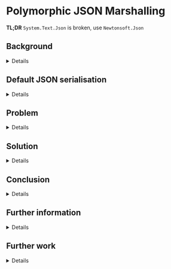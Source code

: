 # Polymorphic JSON Marshalling
**TL;DR** `System.Text.Json` is broken, use `Newtonsoft.Json`

## Background
<details>

The object model is a variation on the standard `WeatherForecast` which is part of the standard
Microsoft .NET Core project template.

```mermaid
classDiagram

class WeatherForecast {
  +DateTime Date
  +string? Summary
  +Forecast? Previous
  +int TemperatureC
  +int TemperatureF
}

class WeatherForecastPollen {
  +int Count
}

class WeatherForecastRH {
  +int RelativeHumidity
}

class WeatherForecastUV {
  +int UV
}

class WeatherForecastWind {
  +int Speed
  +int Direction
}

WeatherForecast "1" --> "0..1" WeatherForecast

WeatherForecast <|-- WeatherForecastPollen
WeatherForecast <|-- WeatherForecastRH
WeatherForecast <|-- WeatherForecastUV
WeatherForecast <|-- WeatherForecastWind

```

The most important difference is the addition of a reference to a previous `WeatherForecast`.

</details>

## Default JSON serialisation
<details>

Newtonsoft.Json:
```json
{
  "$type": "Polymorphic.Models.WeatherForecastRH, Polymorphic.Models",
  "RelativeHumidity": 47,
  "TemperatureC": 13,
  "TemperatureF": 55,
  "Date": "2022-07-14T09:38:16.1820354Z",
  "Summary": "Fine, winds light to variable",
  "Previous": {
    "$type": "Polymorphic.Models.WeatherForecastRH, Polymorphic.Models",
    "RelativeHumidity": 45,
    "TemperatureC": -31,
    "TemperatureF": -23,
    "Date": "2022-07-13T09:38:16.1837775Z",
    "Summary": "Cloudy with a chance of meatballs",
    "Previous": null
  }
}
```

System.Text.Json:
```json
{
  "relativeHumidity": 47,
  "temperatureC": 13,
  "temperatureF": 55,
  "date": "2022-07-14T09:38:16.1820354Z",
  "summary": "Fine, winds light to variable",
  "previous": {
    "date": "2022-07-13T09:38:16.1837775Z",
    "summary": "Cloudy with a chance of meatballs",
    "previous": null
  }
}

```

Points to note:
* `Newtonsoft.Json`
  * stores the type in a `$type` metadata tag
  * has correctly serialised top level `WeatherForecast`
  * has correctly serialised reference to previous `WeatherForecast`
* `System.Text.Json`
  * does **not** have any type information
  * has **not** correctly serialised reference to top level `WeatherForecast`
  * has **not** correctly serialised reference to previous `WeatherForecast`

</details>

## Problem
<details>

```mermaid

flowchart LR
  client[client/STJ] -- WeatherForecast <--> server[server/Newtonsoft]

```

When two parties need to send a `WeatherForecast` to each other via JSON, then
both parties need to use `Newtonsoft.Json` otherwise [object slicing](https://en.wikipedia.org/wiki/Object_slicing)
will happen.

In the above scenario, one party is using `System.Text.Json`, so will only
be able to send/receive the base `WeatherForecast`.

</details>

## Solution
<details>

  **This section has been intentionally left blank.**

Seriously, there *are* solutions by writing custom converters working in concert with
type discriminators but these get very complicated, very quickly.

</details>

## Conclusion
<details>

`System.Text.Json` has been designed for speed and it is definitely faster than `Newtonsoft.Json`.
However, in doing so, it has sacrificed completeness; and polymorphic marshalling is just one such area.

At this stage, a hybrid approach is recommended.  Use `Newtonsoft.Json` in the first instance;
profile your code; and use `System.Text.Json` for those sections where JSON manipulation is the
bottleneck.

</details>

## Further information
<details>

`System.Text.Json` does not support polymorphic marshalling (serialisation + deserialisation): 
* [How to serialize properties of derived classes with System.Text.Json](https://docs.microsoft.com/en-us/dotnet/standard/serialization/system-text-json-polymorphism)
* [Support polymorphic deserialization](https://docs.microsoft.com/en-us/dotnet/standard/serialization/system-text-json-converters-how-to?pivots=dotnet-6-0#support-polymorphic-deserialization)

Whereas `Newtonsoft.Json` supports this via `TypeNameHandling.All`, though at the expense of reduced security:
* [Do not use TypeNameHandling values other than None](https://docs.microsoft.com/en-us/dotnet/fundamentals/code-analysis/quality-rules/ca2326)
* [TypeNameHandling Enumeration](https://www.newtonsoft.com/json/help/html/T_Newtonsoft_Json_TypeNameHandling.htm)

  _`TypeNameHandling` should be used with caution when your application deserializes JSON from an external source. Incoming types should be validated with a custom SerializationBinder when deserializing with a value other than `None.`_

* [[System.Text.Json] serialize/deserialize any object](https://github.com/dotnet/runtime/issues/30969#issuecomment-535779492)
* [How to configure Json.NET to create a vulnerable web API](https://www.alphabot.com/security/blog/2017/net/How-to-configure-Json.NET-to-create-a-vulnerable-web-API.html)

There are some incomplete workarounds:
* [Polymorphic Deserialization With System.Text.Json in .NET 5.0](https://badecho.com/index.php/2020/12/04/polymorphic-json-deserialization/)

</details>

## Further work
<details>

The current 'solution' is to use `Newtonsoft.Json` under the covers to do marshalling for
`System.Text.Json`.  This is far from ideal and is just using `Newtonsoft.Json` by proxy.
However, there are unit tests provided in the hope that a proper solution, based on
`System.Text.Json`, can be developed.

</details>

